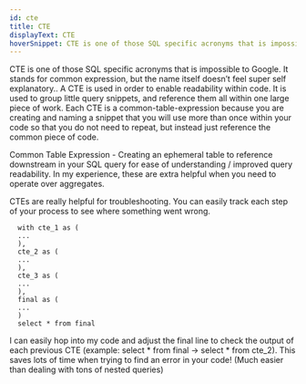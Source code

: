 ```yaml
---
id: cte
title: CTE
displayText: CTE  
hoverSnippet: CTE is one of those SQL specific acronyms that is impossible to Google.
---
```


CTE is one of those SQL specific acronyms that is impossible to Google. It stands for common <Term id="table" /> expression, but the name itself doesn’t feel super self explanatory.. A CTE is used in order to enable readability within code. It is used to group little query snippets, and reference them all within one large piece of work. Each CTE is a common-table-expression because you are creating and naming a snippet that you will use more than once within your code so that you do not need to repeat, but instead just reference the common piece of code. 

Common Table Expression - Creating an ephemeral table to reference downstream in your SQL query for ease of understanding / improved query readability. In my experience, these are extra helpful when you need to operate over aggregates.

CTEs are really helpful for troubleshooting. You can easily track each step of your process to see where something went wrong.

```
  with cte_1 as (
  ...
  ),
  cte_2 as (
  ...
  ),
  cte_3 as (
  ...
  ),
  final as (
  ...
  )
  select * from final
```

I can easily hop into my code and adjust the final line to check the output of each previous CTE (example: select * from final → select * from cte_2). This saves lots of time when trying to find an error in your code! (Much easier than dealing with tons of nested queries)

